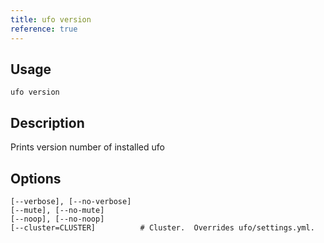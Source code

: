 ```yaml
---
title: ufo version
reference: true
---
```


## Usage

    ufo version

## Description

Prints version number of installed ufo


## Options

```
[--verbose], [--no-verbose]  
[--mute], [--no-mute]        
[--noop], [--no-noop]        
[--cluster=CLUSTER]          # Cluster.  Overrides ufo/settings.yml.
```

